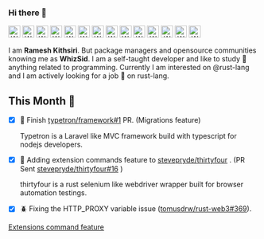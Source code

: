 ### Hi there 👋
<a align="center"><img width="24px" src="https://simpleicons.org/icons/rust.svg" alt="WhizSid: Rust" /> <img width="24px" src="https://simpleicons.org/icons/typescript.svg" alt="WhizSid: TypeScript" /> <img width="24px" src="https://simpleicons.org/icons/java.svg" alt="WhizSid: Java" /> <img width="24px" src="https://simpleicons.org/icons/kotlin.svg" alt="WhizSid: Kotlin" /> <img width="24px" src="https://simpleicons.org/icons/php.svg" alt="WhizSid: PHP" /> <img width="24px" src="https://simpleicons.org/icons/react.svg" alt="WhizSid: React" /> <img width="24px" src="https://simpleicons.org/icons/laravel.svg" alt="WhizSid: Laravel" /> <img width="24px" src="https://simpleicons.org/icons/spring.svg" alt="WhizSid: Spring" />  <img width="24px" src="https://simpleicons.org/icons/redux.svg" alt="WhizSid: Redux" /> <img width="24px" src="https://simpleicons.org/icons/electron.svg" alt="WhizSid: Electron" /> <img width="24px" src="https://simpleicons.org/icons/mysql.svg" alt="WhizSid: MySQL" /> <img width="24px" src="https://simpleicons.org/icons/travisci.svg" alt="WhizSid: Travis CI " /> <img width="24px" src="https://simpleicons.org/icons/android.svg" alt="WhizSid: Android " /> <img width="24px" src="https://simpleicons.org/icons/docker.svg" alt="WhizSid: Docker " />
</a>

I am **Ramesh Kithsiri**. But package managers and opensource communities knowing me as **WhizSid**. I am a self-taught developer and like to study :school: anything related to programming. Currently I am interested on @rust-lang and I am actively looking for a job :briefcase: on rust-lang.

## This Month :calendar:

- [x] :rocket: Finish [typetron/framework#1](https://github.com/typetron/framework/pull/1) PR. (Migrations feature)

  Typetron is a Laravel like MVC framework build with typescript for nodejs developers.
  
- [x] :rocket: Adding extension commands feature to [stevepryde/thirtyfour](https://github.com/stevepryde/thirtyfour) . (PR Sent [stevepryde/thirtyfour#16](https://github.com/stevepryde/thirtyfour/pull/16) )

  thirtyfour is a rust selenium like webdriver wrapper built for browser automation testings.

- [x] :beetle: Fixing the HTTP_PROXY variable issue ([tomusdrw/rust-web3#369](https://github.com/tomusdrw/rust-web3/issues/369)).

<a class="text-gray-dark " data-hovercard-type="pull_request" data-hovercard-url="/stevepryde/thirtyfour/pull/16/hovercard" href="/stevepryde/thirtyfour/pull/16">Extensions command feature</a>
